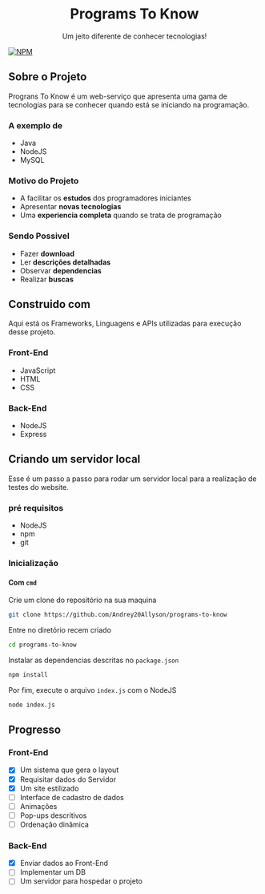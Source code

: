 <div align='center'>
    <h1>Programs To Know</h1>
    <p>Um jeito diferente de conhecer tecnologias!</p>
</div>

[![NPM](https://img.shields.io/badge/license-MIT-green)](https://github.com/Andrey20Allyson/programs-to-know/blob/master/LICENSE)

## Sobre o Projeto

Prograns To Know é um web-serviço que apresenta uma gama de tecnologias para se conhecer quando está se iniciando na programação.

### A exemplo de

- Java
- NodeJS
- MySQL

### Motivo do Projeto
- A facilitar os **estudos** dos programadores iniciantes
- Apresentar **novas tecnologias**
- Uma **experiencia completa** quando se trata de programação

### Sendo Possivel

- Fazer **download**
- Ler **descrições detalhadas**
- Observar **dependencias**
- Realizar **buscas**

## Construido com

Aqui está os Frameworks, Linguagens e APIs utilizadas para execução desse projeto.

### Front-End

- JavaScript
- HTML
- CSS

### Back-End

- NodeJS
- Express

## Criando um servidor local

Esse é um passo a passo para rodar um servidor local para a realização de testes do website.

### pré requisitos

- NodeJS
- npm
- git

### Inicialização

#### Com `cmd`

Crie um clone do repositório na sua maquina

```sh
git clone https://github.com/Andrey20Allyson/programs-to-know
```

Entre no diretório recem criado

```sh
cd programs-to-know
```

Instalar as dependencias descritas no `package.json`

```sh
npm install
```

Por fim, execute o arquivo `index.js` com o NodeJS

```sh
node index.js
```

## Progresso

### Front-End
- [x] Um sistema que gera o layout
- [x] Requisitar dados do Servidor
- [x] Um site estilizado
- [ ] Interface de cadastro de dados
- [ ] Animações
- [ ] Pop-ups descritivos
- [ ] Ordenação dinâmica
### Back-End
- [x] Enviar dados ao Front-End
- [ ] Implementar um DB
- [ ] Um servidor para hospedar o projeto
